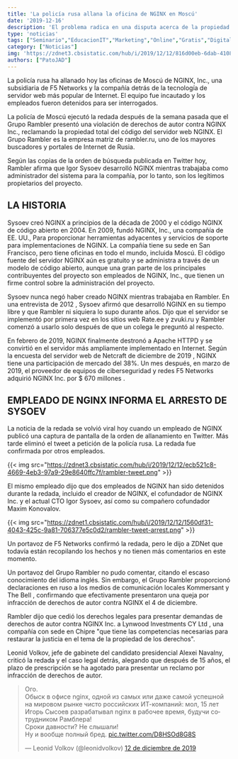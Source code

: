 ```yaml
---
title: 'La policía rusa allana la oficina de NGINX en Moscú'
date: '2019-12-16'
description: 'El problema radica en una disputa acerca de la propiedad del código fuente del popular servidor web'
type: 'noticias'
tags: ["Seminario","EducacionIT","Marketing","Online","Gratis","Digital"]
category: ["Noticias"]
img: 'https://zdnet3.cbsistatic.com/hub/i/2019/12/12/816d00eb-6dab-4108-9508-40a06c0d3712/nginx.png'
authors: ["PatoJAD"]
---
```


La policía rusa ha allanado hoy las oficinas de Moscú de NGINX, Inc., una subsidiaria de F5 Networks y la compañía detrás de la tecnología de servidor web más popular de Internet. El equipo fue incautado y los empleados fueron detenidos para ser interrogados.

La policía de Moscú ejecutó la redada después de la semana pasada que el Grupo Rambler presentó una violación de derechos de autor contra NGINX Inc., reclamando la propiedad total del código del servidor web NGINX. El Grupo Rambler es la empresa matriz de rambler.ru, uno de los mayores buscadores y portales de Internet de Rusia.

Según las copias de la orden de búsqueda publicada en Twitter hoy, Rambler afirma que Igor Sysoev desarrolló NGINX mientras trabajaba como administrador del sistema para la compañía, por lo tanto, son los legítimos propietarios del proyecto.




## LA HISTORIA



Sysoev creó NGINX a principios de la década de 2000 y el código NGINX de código abierto en 2004. En 2009, fundó NGINX, Inc., una compañía de EE. UU., Para proporcionar herramientas adyacentes y servicios de soporte para implementaciones de NGINX. La compañía tiene su sede en San Francisco, pero tiene oficinas en todo el mundo, incluida Moscú. El código fuente del servidor NGINX aún es gratuito y se administra a través de un modelo de código abierto, aunque una gran parte de los principales contribuyentes del proyecto son empleados de NGINX, Inc., que tienen un firme control sobre la administración del proyecto.

Sysoev nunca negó haber creado NGINX mientras trabajaba en Rambler. En una entrevista de 2012 , Sysoev afirmó que desarrolló NGINX en su tiempo libre y que Rambler ni siquiera lo supo durante años. Dijo que el servidor se implementó por primera vez en los sitios web Rate.ee y zvuki.ru y Rambler comenzó a usarlo solo después de que un colega le preguntó al respecto.

En febrero de 2019, NGINX finalmente destronó a Apache HTTPD y se convirtió en el servidor más ampliamente implementado en Internet. Según la encuesta del servidor web de Netcraft de diciembre de 2019 , NGINX tiene una participación de mercado del 38%. Un mes después, en marzo de 2019, el proveedor de equipos de ciberseguridad y redes F5 Networks adquirió NGINX Inc. por $ 670 millones .




## EMPLEADO DE NGINX INFORMA EL ARRESTO DE SYSOEV



La noticia de la redada se volvió viral hoy cuando un empleado de NGINX publicó una captura de pantalla de la orden de allanamiento en Twitter. Más tarde eliminó el tweet a petición de la policía rusa. La redada fue confirmada por otros empleados.


{{< img src="https://zdnet3.cbsistatic.com/hub/i/2019/12/12/ecb521c8-4669-4eb3-97a9-29e8640ffc7f/rambler-tweet.png" >}}


El mismo empleado dijo que dos empleados de NGINX han sido detenidos durante la redada, incluido el creador de NGINX, el cofundador de NGINX Inc. y el actual CTO Igor Sysoev, así como su compañero cofundador Maxim Konovalov.


{{< img src="https://zdnet1.cbsistatic.com/hub/i/2019/12/12/1560df31-4043-425c-9a81-706377e5c0d2/rambler-tweet-arrest.png" >}}


Un portavoz de F5 Networks confirmó la redada, pero le dijo a ZDNet que todavía están recopilando los hechos y no tienen más comentarios en este momento.

Un portavoz del Grupo Rambler no pudo comentar, citando el escaso conocimiento del idioma inglés. Sin embargo, el Grupo Rambler proporcionó declaraciones en ruso a los medios de comunicación locales Kommersant y The Bell , confirmando que efectivamente presentaron una queja por infracción de derechos de autor contra NGINX el 4 de diciembre.

Rambler dijo que cedió los derechos legales para presentar demandas de derechos de autor contra NGINX Inc. a Lynwood Investments CY Ltd , una compañía con sede en Chipre "que tiene las competencias necesarias para restaurar la justicia en el tema de la propiedad de los derechos".

Leonid Volkov, jefe de gabinete del candidato presidencial Alexei Navalny, criticó la redada y el caso legal detrás, alegando que después de 15 años, el plazo de prescripción se ha agotado para presentar un reclamo por infracción de derechos de autor.



<div class="text-center">
<blockquote class="twitter-tweet" data-lang="es"><p lang="ru" dir="ltr">Ого.<br>Обыск в офисе nginx, одной из самых или даже самой успешной на мировом рынке чисто российских ИТ-компаний: мол, 15 лет Игорь Сысоев разрабатывал nginx в рабочее время, будучи сотрудником Рамблера!<br>Сроки давности? Не слышали!<br>Ну и вообще полный бред. <a href="https://t.co/D8HSOd8G8S">pic.twitter.com/D8HSOd8G8S</a></p>&mdash; Leonid Volkov (@leonidvolkov) <a href="https://twitter.com/leonidvolkov/status/1205094298095673344?ref_src=twsrc%5Etfw">12 de diciembre de 2019</a></blockquote>
<script async src="https://platform.twitter.com/widgets.js" charset="utf-8"></script>
</div>

